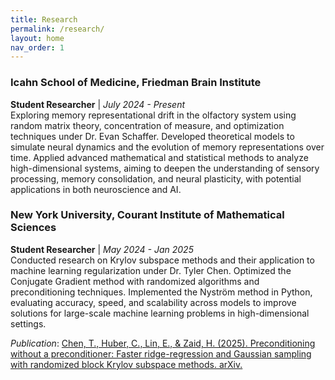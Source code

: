 ```yaml
---
title: Research
permalink: /research/
layout: home
nav_order: 1
---
```

### Icahn School of Medicine, Friedman Brain Institute  
**Student Researcher** | *July 2024 - Present*  
Exploring memory representational drift in the olfactory system using random matrix theory, concentration of measure, and optimization techniques under Dr. Evan Schaffer. Developed theoretical models to simulate neural dynamics and the evolution of memory representations over time. Applied advanced mathematical and statistical methods to analyze high-dimensional systems, aiming to deepen the understanding of sensory processing, memory consolidation, and neural plasticity, with potential applications in both neuroscience and AI.

### New York University, Courant Institute of Mathematical Sciences  
**Student Researcher** | *May 2024 - Jan 2025*  
Conducted research on Krylov subspace methods and their application to machine learning regularization under Dr. Tyler Chen. Optimized the Conjugate Gradient method with randomized algorithms and preconditioning techniques. Implemented the Nyström method in Python, evaluating accuracy, speed, and scalability across models to improve solutions for large-scale machine learning problems in high-dimensional settings.

_Publication_: [Chen, T., Huber, C., Lin, E., & Zaid, H. (2025). Preconditioning without a preconditioner: Faster ridge-regression and Gaussian sampling with randomized block Krylov subspace methods. arXiv.](https://arxiv.org/abs/2501.18717)
